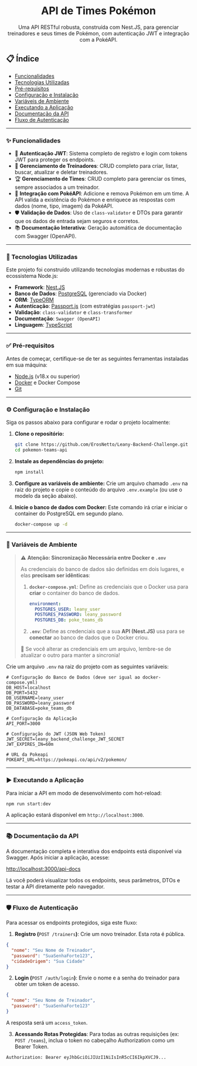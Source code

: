 <div align="center">
  <h1>API de Times Pokémon</h1>
  <p>
    Uma API RESTful robusta, construída com Nest.JS, para gerenciar treinadores e seus times de Pokémon, com autenticação JWT e integração com a PokéAPI.
  </p>
</div>

## 📋 Índice

- [Funcionalidades](#-funcionalidades)
- [Tecnologias Utilizadas](#-tecnologias-utilizadas)
- [Pré-requisitos](#-pré-requisitos)
- [Configuração e Instalação](#️-configuração-e-instalação)
- [Variáveis de Ambiente](#-variáveis-de-ambiente)
- [Executando a Aplicação](#️-executando-a-aplicação)
- [Documentação da API](#-documentação-da-api)
- [Fluxo de Autenticação](#-fluxo-de-autenticação)

---

### ✨ Funcionalidades

- 🔐 **Autenticação JWT**: Sistema completo de registro e login com tokens JWT para proteger os endpoints.
- 👤 **Gerenciamento de Treinadores**: CRUD completo para criar, listar, buscar, atualizar e deletar treinadores.
- 🏆 **Gerenciamento de Times**: CRUD completo para gerenciar os times, sempre associados a um treinador.
- 🐲 **Integração com PokéAPI**: Adicione e remova Pokémon em um time. A API valida a existência do Pokémon e enriquece as respostas com dados (nome, tipo, imagem) da PokéAPI.
- 🛡️ **Validação de Dados**: Uso de `class-validator` e DTOs para garantir que os dados de entrada sejam seguros e corretos.
- 📚 **Documentação Interativa**: Geração automática de documentação com Swagger (OpenAPI).

---

### 🚀 Tecnologias Utilizadas

Este projeto foi construído utilizando tecnologias modernas e robustas do ecossistema Node.js:

- **Framework**: [Nest.JS](https://nestjs.com/)
- **Banco de Dados**: [PostgreSQL](https://www.postgresql.org/) (gerenciado via Docker)
- **ORM**: [TypeORM](https://typeorm.io/)
- **Autenticação**: [Passport.js](http://www.passportjs.org/) (com estratégias `passport-jwt`)
- **Validação**: `class-validator` e `class-transformer`
- **Documentação**: `Swagger (OpenAPI)`
- **Linguagem**: [TypeScript](https://www.typescriptlang.org/)

---

### ✅ Pré-requisitos

Antes de começar, certifique-se de ter as seguintes ferramentas instaladas em sua máquina:

- [Node.js](https://nodejs.org/) (v18.x ou superior)
- [Docker](https://www.docker.com/) e Docker Compose
- [Git](https://git-scm.com/)

---

### ⚙️ Configuração e Instalação

Siga os passos abaixo para configurar e rodar o projeto localmente:

1.  **Clone o repositório:**

    ```bash
    git clone https://github.com/ErosNetto/Leany-Backend-Challenge.git
    cd pokemon-teams-api
    ```

2.  **Instale as dependências do projeto:**

    ```bash
    npm install
    ```

3.  **Configure as variáveis de ambiente:**
    Crie um arquivo chamado `.env` na raiz do projeto e copie o conteúdo do arquivo `.env.example` (ou use o modelo da seção abaixo).

4.  **Inicie o banco de dados com Docker:**
    Este comando irá criar e iniciar o container do PostgreSQL em segundo plano.
    ```bash
    docker-compose up -d
    ```

---

### 🔑 Variáveis de Ambiente

> ⚠️ **Atenção: Sincronização Necessária entre Docker e `.env`**
>
> As credenciais do banco de dados são definidas em dois lugares, e elas **precisam ser idênticas**:
>
> 1.  **`docker-compose.yml`**: Define as credenciais que o Docker usa para **criar** o container do banco de dados.
>
>     ```yaml
>     environment:
>       POSTGRES_USER: leany_user
>       POSTGRES_PASSWORD: leany_password
>       POSTGRES_DB: poke_teams_db
>     ```
>
> 2.  **`.env`**: Define as credenciais que a sua **API (Nest.JS)** usa para se **conectar** ao banco de dados que o Docker criou.
>
> 🔗 Se você alterar as credenciais em um arquivo, lembre-se de atualizar o outro para manter a sincronia!

Crie um arquivo `.env` na raiz do projeto com as seguintes variáveis:

```env
# Configuração do Banco de Dados (deve ser igual ao docker-compose.yml)
DB_HOST=localhost
DB_PORT=5432
DB_USERNAME=leany_user
DB_PASSWORD=leany_password
DB_DATABASE=poke_teams_db

# Configuração da Aplicação
API_PORT=3000

# Configuração do JWT (JSON Web Token)
JWT_SECRET=leany_backend_challenge_JWT_SECRET
JWT_EXPIRES_IN=60m

# URL da Pokeapi
POKEAPI_URL=https://pokeapi.co/api/v2/pokemon/
```

---

### ▶️ Executando a Aplicação

Para iniciar a API em modo de desenvolvimento com hot-reload:

```bash
npm run start:dev
```

A aplicação estará disponível em `http://localhost:3000`.

---

### 📚 Documentação da API

A documentação completa e interativa dos endpoints está disponível via Swagger. Após iniciar a aplicação, acesse:

[http://localhost:3000/api-docs](http://localhost:3000/api-docs/)

Lá você poderá visualizar todos os endpoints, seus parâmetros, DTOs e testar a API diretamente pelo navegador.

---

### 🛡️ Fluxo de Autenticação

Para acessar os endpoints protegidos, siga este fluxo:

1. **Registro (**`POST /trainers`**)**: Crie um novo treinador. Esta rota é pública.

```JSON
{
  "nome": "Seu Nome de Treinador",
  "password": "SuaSenhaForte123",
  "cidadeOrigem": "Sua Cidade"
}
```

2. **Login (**`POST /auth/login`**)**: Envie o nome e a senha do treinador para obter um token de acesso.

```JSON
{
  "nome": "Seu Nome de Treinador",
  "password": "SuaSenhaForte123"
}
```

A resposta será um `access_token`.

3. **Acessando Rotas Protegidas**: Para todas as outras requisições (ex: `POST /teams`), inclua o token no cabeçalho Authorization como um Bearer Token.

```
Authorization: Bearer eyJhbGciOiJIUzI1NiIsInR5cCI6IkpXVCJ9...
```

